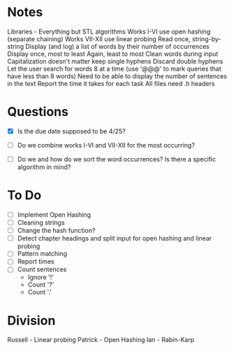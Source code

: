 # Notes
Libraries - Everything but STL algorithms
Works I-VI use open hashing (separate chaining)
Works VII-XII use linear probing
Read once, string-by-string
Display (and log) a list of words by their number of occurrences
    Display once, most to least
    Again, least to most
Clean words during input
    Capitalization doesn't matter
    keep single hyphens
    Discard double hyphens
Let the user search for words
    8 at a time (use '@@@' to mark queries that have less than 8 words)
Need to be able to display the number of sentences in the text
Report the time it takes for each task
All files need .h headers

# Questions
- [x] Is the due date supposed to be 4/25? 
- [ ] Do we combine works I-VI and VII-XII for the most occurring?
- [ ] Do we and how do we sort the word occurrences? Is there a specific algorithm in mind?


# To Do
 - [ ] Implement Open Hashing
 - [ ] Cleaning strings
 - [ ] Change the hash function?
 - [ ] Detect chapter headings and split input for open hashing and linear probing
 - [ ] Pattern matching
 - [ ] Report times
 - [ ] Count sentences
   - Ignore '!'
   - Count '?'
   - Count '.'

# Division
Russell - Linear probing
Patrick - Open Hashing
Ian - Rabin-Karp
